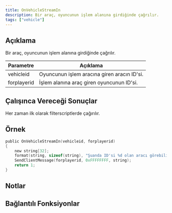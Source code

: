 ```yaml
---
title: OnVehicleStreamIn
description: Bir araç, oyuncunun işlem alanına girdiğinde çağrılır.
tags: ["vehicle"]
---
```


## Açıklama

Bir araç, oyuncunun işlem alanına girdiğinde çağrılır.

| Parametre        | Açıklama                                               |
| ----------- | ------------------------------------------------------ |
| vehicleid   | Oyuncunun işlem aracına giren aracın ID'si.            |
| forplayerid | İşlem alanına araç giren oyuncunun ID'si.              |

## Çalışınca Vereceği Sonuçlar

Her zaman ilk olarak filterscriptlerde çağırılır.

## Örnek

```c
public OnVehicleStreamIn(vehicleid, forplayerid)
{
    new string[32];
    format(string, sizeof(string), "Şuanda ID'si %d olan aracı görebiliyorsun.", vehicleid);
    SendClientMessage(forplayerid, 0xFFFFFFFF, string);
    return 1;
}
```

## Notlar

<TipNPCCallbacks />

## Bağlantılı Fonksiyonlar
